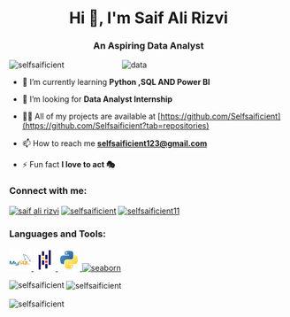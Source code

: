 <h1 align="center">Hi 👋, I'm Saif Ali Rizvi</h1>
<h3 align="center">An Aspiring Data Analyst</h3>
<img align="right" alt="data" width="300" src="https://learnsql.com/blog/how-much-do-data-analysts-earn/gif2.gif">
<p align="left"> <img src="https://komarev.com/ghpvc/?username=selfsaificient&label=Profile%20views&color=0e75b6&style=flat" alt="selfsaificient" /> </p>

- 🌱 I’m currently learning **Python ,SQL AND Power BI**

- 🤝 I’m looking for **Data Analyst Internship**

- 👨‍💻 All of my projects are available at [https://github.com/Selfsaificient](https://github.com/Selfsaificient?tab=repositories)

- 📫 How to reach me **selfsaificient123@gmail.com**

- ⚡ Fun fact **I love to act 🎭**

<h3 align="left">Connect with me:</h3>
<p align="left">
<a href="https://www.linkedin.com/in/saifalirizvi/" target="blank"><img align="center" src="https://raw.githubusercontent.com/rahuldkjain/github-profile-readme-generator/master/src/images/icons/Social/linked-in-alt.svg" alt="saif ali rizvi" height="30" width="40" /></a>
<a href="https://instagram.com/selfsaificient" target="blank"><img align="center" src="https://raw.githubusercontent.com/rahuldkjain/github-profile-readme-generator/master/src/images/icons/Social/instagram.svg" alt="selfsaificient" height="30" width="40" /></a>
<a href="https://www.hackerrank.com/selfsaificient11?hr_r=1" target="blank"><img align="center" src="https://raw.githubusercontent.com/rahuldkjain/github-profile-readme-generator/master/src/images/icons/Social/hackerrank.svg" alt="selfsaificient11" height="30" width="40" /></a>
</p>

<h3 align="left">Languages and Tools:</h3>
<p align="left"> <a href="https://www.mysql.com/" target="_blank" rel="noreferrer"> <img src="https://raw.githubusercontent.com/devicons/devicon/master/icons/mysql/mysql-original-wordmark.svg" alt="mysql" width="40" height="40"/> </a> <a href="https://pandas.pydata.org/" target="_blank" rel="noreferrer"> <img src="https://raw.githubusercontent.com/devicons/devicon/2ae2a900d2f041da66e950e4d48052658d850630/icons/pandas/pandas-original.svg" alt="pandas" width="40" height="40"/> </a> <a href="https://www.python.org" target="_blank" rel="noreferrer"> <img src="https://raw.githubusercontent.com/devicons/devicon/master/icons/python/python-original.svg" alt="python" width="40" height="40"/> </a> <a href="https://seaborn.pydata.org/" target="_blank" rel="noreferrer"> <img src="https://seaborn.pydata.org/_images/logo-mark-lightbg.svg" alt="seaborn" width="40" height="40"/> </a> </p>

<p><img align="left" src="https://github-readme-stats.vercel.app/api/top-langs?username=selfsaificient&show_icons=true&locale=en&layout=compact" alt="selfsaificient" /></p>

<p>&nbsp;<img align="center" src="https://github-readme-stats.vercel.app/api?username=selfsaificient&show_icons=true&locale=en" alt="selfsaificient" /></p>

<p><img align="center" src="https://github-readme-streak-stats.herokuapp.com/?user=selfsaificient&" alt="selfsaificient" /></p>
